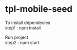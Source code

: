 # tpl-mobile-seed

To install dependecies<br />
step1 : npm install

Run project<br />
step2 : npm start


